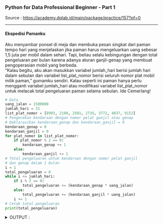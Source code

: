 ### Python for Data Professional Beginner - Part 1
Source : https://academy.dqlab.id/main/package/practice/157?pf=0

----

#### Ekspedisi Pamanku
Aku menyambar ponsel di meja dan membuka pesan singkat dari paman tempo hari yang menjelaskan jika paman harus mengeluarkan uang sebesar 1,5 juta per mobil dalam sehari. Tapi, beliau selalu kebingungan dengan total pengeluaran per bulan karena adanya aturan ganjil-genap yang membuat pengoperasian mobil yang berbeda.
</br>
“Kalau begitu, aku akan masukkan variabel jumlah_hari berisi jumlah hari dalam sebulan dan variabel list_plat_nomor berisi seluruh nomor plat mobil milik paman,” gumamku sendiri. Kalau seperti ini paman hanya perlu mengganti variabel jumlah_hari atau modifikasi variabel list_plat_nomor untuk melacak total pengeluaran paman selama sebulan. Ide Cemerlang!
 
```python
# Data
uang_jalan = 1500000
jumlah_hari = 31
list_plat_nomor = [8993, 2198, 2501, 2735, 3772, 4837, 9152]
# Pengecekan kendaraan dengan nomor pelat ganjil atau genap 
# Deklarasikan kendaraan_genap dan kendaraan_ganjil = 0
kendaraan_genap = 0
kendaraan_ganjil = 0
for plat_nomor in list_plat_nomor:
    if plat_nomor % 2 == 0:
        kendaraan_genap += 1 
    else:
        kendaraan_ganjil += 1
# Total pengeluaran untuk kendaraan dengan nomor pelat ganjil 
# dan genap dalam 1 bulan
i = 1
total_pengeluaran = 0
while i <= jumlah_hari:
    if i % 2 == 0:
        total_pengeluaran += (kendaraan_genap * uang_jalan)
    else:
        total_pengeluaran += (kendaraan_ganjil * uang_jalan) 
    i += 1
# Cetak total pengeluaran
print(total_pengeluaran)
```

<details>
<summary markdown="span">OUTPUT :</summary>

| 163500000 |

</details>
